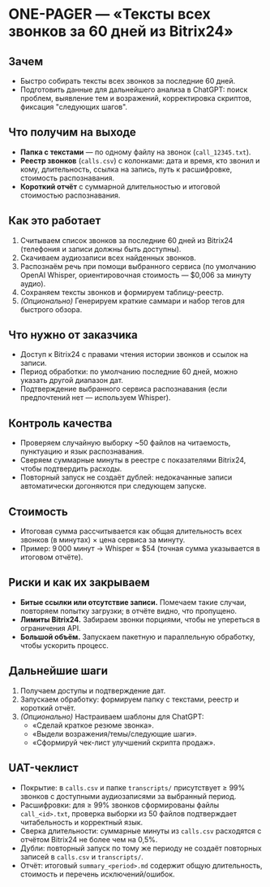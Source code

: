 <!-- filename: docs/ONE-PAGER — Тексты звонков Bitrix24.md -->

# ONE-PAGER — «Тексты всех звонков за 60 дней из Bitrix24»

## Зачем
- Быстро собирать тексты всех звонков за последние 60 дней.
- Подготовить данные для дальнейшего анализа в ChatGPT: поиск проблем, выявление тем и возражений, корректировка скриптов, фиксация "следующих шагов".

## Что получим на выходе
- **Папка с текстами** — по одному файлу на звонок (`call_12345.txt`).
- **Реестр звонков** (`calls.csv`) с колонками: дата и время, кто звонил и кому, длительность, ссылка на запись, путь к расшифровке, стоимость распознавания.
- **Короткий отчёт** с суммарной длительностью и итоговой стоимостью распознавания.

## Как это работает
1. Считываем список звонков за последние 60 дней из Bitrix24 (телефония и записи должны быть доступны).
2. Скачиваем аудиозаписи всех найденных звонков.
3. Распознаём речь при помощи выбранного сервиса (по умолчанию OpenAI Whisper, ориентировочная стоимость — $0,006 за минуту аудио).
4. Сохраняем тексты звонков и формируем таблицу-реестр.
5. *(Опционально)* Генерируем краткие саммари и набор тегов для быстрого обзора.

## Что нужно от заказчика
- Доступ к Bitrix24 с правами чтения истории звонков и ссылок на записи.
- Период обработки: по умолчанию последние 60 дней, можно указать другой диапазон дат.
- Подтверждение выбранного сервиса распознавания (если предпочтений нет — используем Whisper).

## Контроль качества
- Проверяем случайную выборку ~50 файлов на читаемость, пунктуацию и язык распознавания.
- Сверяем суммарные минуты в реестре с показателями Bitrix24, чтобы подтвердить расходы.
- Повторный запуск не создаёт дублей: недокачанные записи автоматически догоняются при следующем запуске.

## Стоимость
- Итоговая сумма рассчитывается как общая длительность всех звонков (в минутах) × цена сервиса за минуту.
- Пример: 9 000 минут → Whisper ≈ $54 (точная сумма указывается в итоговом отчёте).

## Риски и как их закрываем
- **Битые ссылки или отсутствие записи.** Помечаем такие случаи, повторяем попытку загрузки; в отчёте видно, что пропущено.
- **Лимиты Bitrix24.** Забираем звонки порциями, чтобы не упереться в ограничения API.
- **Большой объём.** Запускаем пакетную и параллельную обработку, чтобы ускорить процесс.

## Дальнейшие шаги
1. Получаем доступы и подтверждение дат.
2. Запускаем обработку: формируем папку с текстами, реестр и короткий отчёт.
3. *(Опционально)* Настраиваем шаблоны для ChatGPT:
   - «Сделай краткое резюме звонка».
   - «Выдели возражения/темы/следующие шаги».
   - «Сформируй чек-лист улучшений скрипта продаж».

## UAT-чеклист
- Покрытие: в `calls.csv` и папке `transcripts/` присутствует ≥ 99% звонков с доступными аудиозаписями за выбранный период.
- Расшифровки: для ≥ 99% звонков сформированы файлы `call_<id>.txt`, проверка выборки из 50 файлов подтверждает читабельность и корректный язык.
- Сверка длительности: суммарные минуты из `calls.csv` расходятся с отчётом Bitrix24 не более чем на 0,5%.
- Дубли: повторный запуск по тому же периоду не создаёт повторных записей в `calls.csv` и `transcripts/`.
- Отчёт: итоговый `summary_<period>.md` содержит общую длительность, стоимость и перечень исключений/ошибок.
